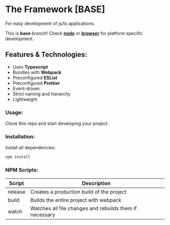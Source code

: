 # The Framework [BASE]
For easy development of js/ts applications.

This is **base** branch! Check [**node**](https://github.com/Azarattum/TheFramework/tree/node) or [**browser**](https://github.com/Azarattum/TheFramework/tree/browser) for platform specific development.

## Features & Technologies:
  - Uses **Typescript**
  - Bundles with **Webpack**
  - Preconfigured **ESList**
  - Preconfigured **Prettier**
  - Event-driven
  - Strict naming and hierarchy
  - Lightweight

### Usage:
Clone this repo and start developing your project.

### Installation: 
Install all dependencies:
```sh
npm install
```

### NPM Scripts:
| Script  | Description                                             |
| ------- | ------------------------------------------------------- |
| release | Creates a production build of the project               |
| build   | Builds the entire project with webpack                  |
| watch   | Watches all file changes and rebuilds them if necessary |
